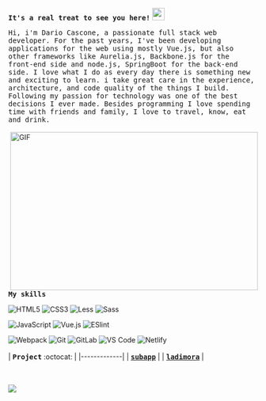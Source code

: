 <p align="left"><samp><strong>It's a real treat to see you here!</strong></samp> <img src="https://media.giphy.com/media/hvRJCLFzcasrR4ia7z/giphy.gif" width="25px"></div>

<div align="left">
  <samp>Hi, i'm Dario Cascone, a passionate full stack web developer. For the past  years, I've been developing applications for the web using mostly Vue.js, but also other frameworks like Aurelia.js, Backbone.js for the front-end side and node.js, SpringBoot for the back-end side. 
I love what I do as every day there is something new and exciting to learn. i take great care in the experience, architecture, and code quality of the things I build.
Following my passion for technology was one of the best decisions I ever made.
Besides programming I love spending time with friends and family,
I love to travel, know, eat and drink.
  </samp>
  <br> <br>
  <img align="right" alt="GIF" src="https://github.com/abhisheknaiidu/abhisheknaiidu/blob/master/code.gif?raw=true" width="500" height="320" />
<p><samp><strong>My skills</strong></samp></p>

![HTML5](https://img.shields.io/badge/-HTML5-%23E44D27?style=flat-square&logo=html5&logoColor=ffffff)
![CSS3](https://img.shields.io/badge/-CSS3-%231572B6?style=flat-square&logo=css3)
![Less](https://img.shields.io/badge/-Less-%231d365d?style=flat-square&logo=less&logoColor=ffffff)
![Sass](https://img.shields.io/badge/-Sass-%23CC6699?style=flat-square&logo=sass&logoColor=ffffff)

![JavaScript](https://img.shields.io/badge/-JavaScript-%23F7DF1C?style=flat-square&logo=javascript&logoColor=000000&labelColor=%23F7DF1C&color=%23FFCE5A)
![Vue.js](https://img.shields.io/badge/-Vue.js-%232c3e50?style=flat-square&logo=vuedotjs)
![ESlint](https://img.shields.io/badge/-ESLint-%234B32C3?style=flat-square&logo=eslint)

![Webpack](https://img.shields.io/badge/-Webpack-%232C3A42?style=flat-square&logo=webpack)
![Git](https://img.shields.io/badge/-Git-%23F05032?style=flat-square&logo=git&logoColor=%23ffffff)
![GitLab](https://img.shields.io/badge/-GitLab-FCA121?style=flat-square&logo=gitlab)
![VS Code](https://img.shields.io/badge/-VSCode-%23007ACC?style=flat-square&logo=visual-studio-code)
![Netlify](https://img.shields.io/badge/-Netlify-%2300C7B7?style=flat-square&logo=netlify&logoColor=ffffff)
 <br> <br>
|      <samp><strong>Project</strong></samp> :octocat:   |
|-------------|
| [**<samp><strong>subapp</strong></samp>**](https://www.subapp.it) |
| [**<samp><strong>ladimora</strong></samp>**](https://www.casadiriposoladimora.com) |

 <br> <br>
![](https://visitor-badge.glitch.me/badge?page_id=DarioCasc.DarioCasc)
<div>


